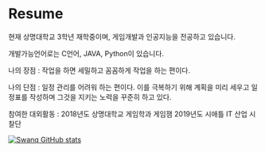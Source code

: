 # Resume

현재 상명대학교 3학년 재학중이며, 게임개발과 인공지능을 전공하고 있습니다.

개발가능언어로는  C언어, JAVA, Python이 있습니다.

나의 장점 : 
작업을 하면 세밀하고 꼼꼼하게 작업을 하는 편이다.


나의 단점 : 
일정 관리를 어려워 하는 편이다. 
이를 극복하기 위해 계획을 미리 세우고 일정표를 작성하며 그것을 지키는 노력을 꾸준히 하고 있다.



참여한 대외활동
: 2018년도 상명대학교 게임학과 게임잼
  2019년도 시애틀 IT 산업 시찰단
  
[![Swanq GitHub stats](https://github-readme-stats.vercel.app/api?username=snr1229)](https://github.com/snr1229/github-readme-stats)
